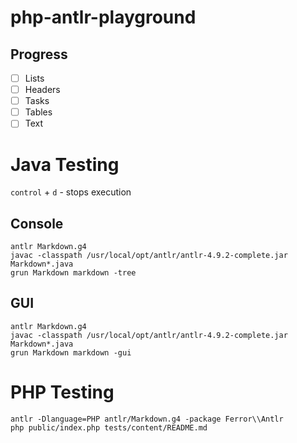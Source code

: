 # php-antlr-playground

## Progress
- [ ] Lists
- [ ] Headers
- [ ] Tasks
- [ ] Tables
- [ ] Text

# Java Testing

`control` + `d` - stops execution

## Console
```
antlr Markdown.g4
javac -classpath /usr/local/opt/antlr/antlr-4.9.2-complete.jar Markdown*.java
grun Markdown markdown -tree
```

## GUI
```
antlr Markdown.g4
javac -classpath /usr/local/opt/antlr/antlr-4.9.2-complete.jar Markdown*.java
grun Markdown markdown -gui
```

# PHP Testing
```
antlr -Dlanguage=PHP antlr/Markdown.g4 -package Ferror\\Antlr
php public/index.php tests/content/README.md
```
